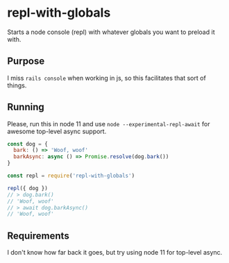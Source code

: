 # repl-with-globals

Starts a node console (repl) with whatever globals you want to preload it with.

## Purpose

I miss `rails console` when working in js, so this facilitates that sort of things.

## Running

Please, run this in node 11 and use `node --experimental-repl-await` for awesome top-level async support.

```javascript
const dog = {
  bark: () => 'Woof, woof'
  barkAsync: async () => Promise.resolve(dog.bark())
}

const repl = require('repl-with-globals')

repl({ dog })
// > dog.bark()
// 'Woof, woof'
// > await dog.barkAsync()
// 'Woof, woof'
```

## Requirements

I don't know how far back it goes, but try using node 11 for top-level async.
